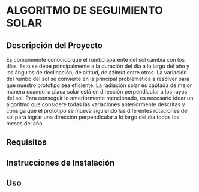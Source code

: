 # ALGORITMO DE SEGUIMIENTO SOLAR

## Descripción del Proyecto
Es comúnmente conocido que el rumbo aparente del sol cambia con los días. Esto se debe principalmente a la duración del día a lo largo del año y los ángulos de declinación, de altitud, de azimut entre otros. La variación del rumbo del sol se convierte en la principal problemática a resolver para que nuestro prototipo sea eficiente. La radiación solar es captada de mejor manera cuando la placa solar está en dirección perpendicular a los rayos del sol. Para conseguir lo anteriormente mencionado, es necesario idear un algoritmo que considere todas las variaciones anteriormente descritas y consiga que el prototipo se mueva siguiendo las diferentes rotaciones del sol para lograr una dirección perpendicular a lo largo del día todos los meses del año.
## Requisitos

## Instrucciones de Instalación
## Uso
